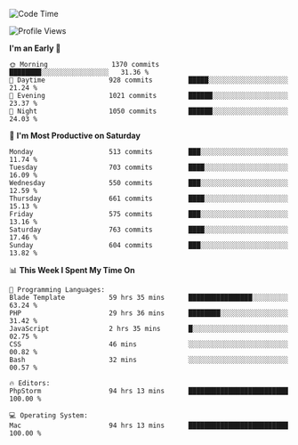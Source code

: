 <!--START_SECTION:waka-->
![Code Time](http://img.shields.io/badge/Code%20Time-3%2C250%20hrs%2024%20mins-blue)

![Profile Views](http://img.shields.io/badge/Profile%20Views-0-blue)

**I'm an Early 🐤** 

```text
🌞 Morning                1370 commits        ████████░░░░░░░░░░░░░░░░░   31.36 % 
🌆 Daytime                928 commits         █████░░░░░░░░░░░░░░░░░░░░   21.24 % 
🌃 Evening                1021 commits        ██████░░░░░░░░░░░░░░░░░░░   23.37 % 
🌙 Night                  1050 commits        ██████░░░░░░░░░░░░░░░░░░░   24.03 % 
```
📅 **I'm Most Productive on Saturday** 

```text
Monday                   513 commits         ███░░░░░░░░░░░░░░░░░░░░░░   11.74 % 
Tuesday                  703 commits         ████░░░░░░░░░░░░░░░░░░░░░   16.09 % 
Wednesday                550 commits         ███░░░░░░░░░░░░░░░░░░░░░░   12.59 % 
Thursday                 661 commits         ████░░░░░░░░░░░░░░░░░░░░░   15.13 % 
Friday                   575 commits         ███░░░░░░░░░░░░░░░░░░░░░░   13.16 % 
Saturday                 763 commits         ████░░░░░░░░░░░░░░░░░░░░░   17.46 % 
Sunday                   604 commits         ███░░░░░░░░░░░░░░░░░░░░░░   13.82 % 
```


📊 **This Week I Spent My Time On** 

```text
💬 Programming Languages: 
Blade Template           59 hrs 35 mins      ████████████████░░░░░░░░░   63.24 % 
PHP                      29 hrs 36 mins      ████████░░░░░░░░░░░░░░░░░   31.42 % 
JavaScript               2 hrs 35 mins       █░░░░░░░░░░░░░░░░░░░░░░░░   02.75 % 
CSS                      46 mins             ░░░░░░░░░░░░░░░░░░░░░░░░░   00.82 % 
Bash                     32 mins             ░░░░░░░░░░░░░░░░░░░░░░░░░   00.57 % 

🔥 Editors: 
PhpStorm                 94 hrs 13 mins      █████████████████████████   100.00 % 

💻 Operating System: 
Mac                      94 hrs 13 mins      █████████████████████████   100.00 % 
```


<!--END_SECTION:waka-->
